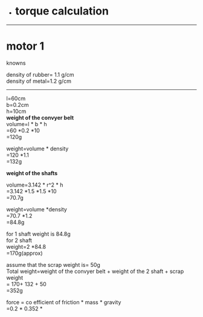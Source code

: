 *  # torque calculation
***
# motor 1

knowns
                                                                                                                                                         

density of rubber= 1.1 g/cm                                                                                                                                    
density of metal=1.2  g/cm 
***
l=60cm                                                                                                                                                         
b=0.2cm                                                                                                                                                         
h=10cm                                                                                                                                                         
**weight of the convyer belt**                                                                                                                                                         
volume=l * b * h                                                                                                                                                            
      =60  *0.2 *10                                                                                                                                                         
      =120g                                                                                                                                                          
                                                                                                                                                        
weight=volume * density                                                                                                                                                         
=120 *1.1                                                                                                                                                         
=132g                                                                                                                                                         
                                                                                                                                                          
**weight of the shafts**                                                                                                                                                             
                                                                                                                                                     
volume=3.142 * r^2 * h                                                                                                                                                         
=3.142 *1.5 *1.5 *10                                                                                                                                                         
=70.7g                                                                                                                                                         
                                                                                                                                                          
weight=volume *density                                                                                                                                                          
      =70.7 *1.2                                                                                                                                                         
      =84.8g                                                                                                                                                            
                                                                                                                                                          
for 1 shaft weight is 84.8g                                                                                                                                                         
for 2 shaft                                                                                                                                                          
weight=2 *84.8                                                                                                                                                         
      =170g(approx)                                                                                                                                                                                                                                                                                                                
                                                                                                                                                                                                                                                                                                                                                                                                                                                                                                                                                                                                                                          
  assume that the scrap weight is= 50g                                                                                                                                                                                                                                                                                                                
Total weight=weight of the convyer belt + weight of the 2 shaft + scrap weight                                                                                                                                                                                                                                                                                                                                                                                                                                                    
= 170+ 132 + 50                                                                                                                                                       
=352g                                                                                                                                                       
                                                                                                                                                       
force = co efficient of friction * mass * gravity                                                                                                                                                       
=0.2 * 0.352 *                                                                                                                                                   






                                                                                                                                                                                                                                                                                                                                                                                                                                                                   